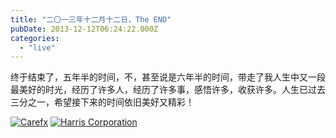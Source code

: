```yaml
---
title: "二〇一三年十二月十二日，The END"
pubDate: 2013-12-12T06:24:22.000Z
categories: 
  - "live"
---
```


终于结束了，五年半的时间，不，甚至说是六年半的时间，带走了我人生中又一段最美好的时光，经历了许多人，经历了许多事，感悟许多，收获许多。人生已过去三分之一，希望接下来的时间依旧美好又精彩！

[![Carefx](https://blog.liuweinan.com/wp-content/uploads/2013/12/carefx_logo.jpeg)](https://blog.liuweinan.com/wp-content/uploads/2013/12/carefx_logo.jpeg) [![Harris Corporation](https://blog.liuweinan.com/wp-content/uploads/2013/12/harris_logo.jpg)](https://blog.liuweinan.com/wp-content/uploads/2013/12/harris_logo.jpg)
